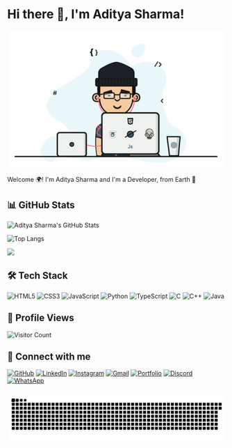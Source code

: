 # Hi there 👋, I'm Aditya Sharma!

![Header](68747470733a2f2f6d69726f2e6d656469756d2e636f6d2f6d61782f313336302f302a37513379765349765f7430696f4a2d5a2e676966.gif)

Welcome 🌍! I'm Aditya Sharma and I'm a Developer, from Earth 🚀

## 📊 GitHub Stats

![Aditya Sharma's GitHub Stats](https://github-readme-stats.vercel.app/api?username=aditya14sharma01&show_icons=true&theme=radical)

![Top Langs](https://github-readme-stats.vercel.app/api/top-langs/?username=aditya14sharma01&layout=compact&theme=radical)

![](235224431-e8c8c12e-6826-47f1-89fb-2ddad83b3abf.gif)
## 🛠 Tech Stack

![HTML5](https://img.shields.io/badge/-HTML5-black?style=flat-square&logo=html5)
![CSS3](https://img.shields.io/badge/-CSS3-black?style=flat-square&logo=css3)
![JavaScript](https://img.shields.io/badge/-JavaScript-black?style=flat-square&logo=javascript)
![Python](https://img.shields.io/badge/-Python-black?style=flat-square&logo=python)
![TypeScript](https://img.shields.io/badge/-TypeScript-black?style=flat-square&logo=typescript)
![C](https://img.shields.io/badge/-C-black?style=flat-square&logo=c)
![C++](https://img.shields.io/badge/-C++-black?style=flat-square&logo=c%2B%2B)
![Java](https://img.shields.io/badge/-Java-black?style=flat-square&logo=java)

## 👀 Profile Views

![Visitor Count](https://profile-counter.glitch.me/aditya14sharma01/count.svg)

## 🤝 Connect with me

[![GitHub](https://img.shields.io/badge/GitHub-333?style=for-the-badge&logo=github&logoColor=white)](https://github.com/Aditya14Sharma01)
[![LinkedIn](https://img.shields.io/badge/LinkedIn-0077B5?style=for-the-badge&logo=linkedin&logoColor=white)](https://www.linkedin.com/in/aditya1401sharma)
[![Instagram](https://img.shields.io/badge/Instagram-E4405F?style=for-the-badge&logo=instagram&logoColor=white)]()
[![Gmail](https://img.shields.io/badge/Gmail-D14836?style=for-the-badge&logo=gmail&logoColor=white)](mailto:aditya1401sharma@gmail.com)
[![Portfolio](https://img.shields.io/badge/Portfolio-000000?style=for-the-badge&logo=firefox&logoColor=white)]()
[![Discord](https://img.shields.io/badge/Discord-7289DA?style=for-the-badge&logo=discord&logoColor=white)](https://discord.gg/R6dxmJRkEn)
[![WhatsApp](https://img.shields.io/badge/WhatsApp-25D366?style=for-the-badge&logo=whatsapp&logoColor=white)](https://wa.me/9267927627)


###
<picture>
  <source media="(prefers-color-scheme: dark)" srcset="github-snake-dark.svg" />
  <source media="(prefers-color-scheme: light)" srcset="github-snake.svg" />
  <img alt="github-snake" src="github-snake (1).svg" />
</picture>
